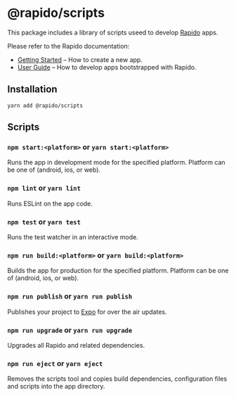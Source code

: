 # @rapido/scripts

This package includes a library of scripts useed to develop [Rapido](https://github.com/rapidojs/rapido) apps.

Please refer to the Rapido documentation:

- [Getting Started](https://rapidojs.org/docs/getting-started) – How to create a new app.
- [User Guide](https://rapidojs.org/) – How to develop apps bootstrapped with Rapido.

## Installation

```
yarn add @rapido/scripts
```

## Scripts

### `npm start:<platform>` or `yarn start:<platform>`

Runs the app in development mode for the specified platform. Platform can be one of (android, ios, or web).

### `npm lint` or `yarn lint`

Runs ESLint on the app code.

### `npm test` or `yarn test`

Runs the test watcher in an interactive mode.

### `npm run build:<platform>` or `yarn build:<platform>`

Builds the app for production for the specified platform. Platform can be one of (android, ios, or web).

### `npm run publish` or `yarn run publish`

Publishes your project to [Expo](https://expo.io) for over the air updates.

### `npm run upgrade` or `yarn run upgrade`

Upgrades all Rapido and related dependencies.

### `npm run eject` or `yarn eject`

Removes the scripts tool and copies build dependencies, configuration files and scripts into the app directory.
